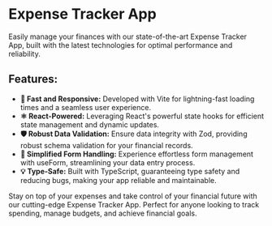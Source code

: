 # Expense Tracker App

Easily manage your finances with our state-of-the-art Expense Tracker App, built with the latest technologies for optimal performance and reliability.

## Features:
- **🚀 Fast and Responsive:** Developed with Vite for lightning-fast loading times and a seamless user experience.
- **⚛️ React-Powered:** Leveraging React's powerful state hooks for efficient state management and dynamic updates.
- **🛡️ Robust Data Validation:** Ensure data integrity with Zod, providing robust schema validation for your financial records.
- **📝 Simplified Form Handling:** Experience effortless form management with useForm, streamlining your data entry process.
- **💡 Type-Safe:** Built with TypeScript, guaranteeing type safety and reducing bugs, making your app reliable and maintainable.

Stay on top of your expenses and take control of your financial future with our cutting-edge Expense Tracker App. Perfect for anyone looking to track spending, manage budgets, and achieve financial goals.
